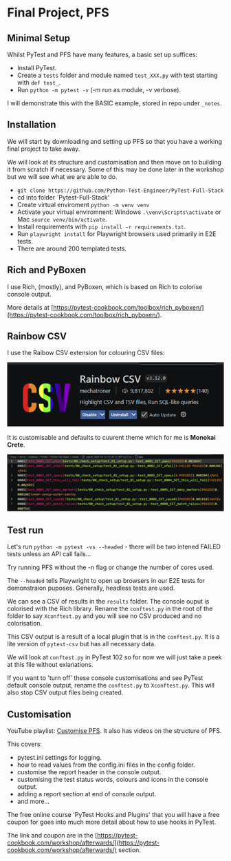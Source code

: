 # Final Project, PFS

## Minimal Setup
Whilst PyTest and PFS have many features, a basic set up suffices:

- Install PyTest.
- Create a `tests` folder and module named `test_XXX.py` with test starting with `def test_`.
- Run `python -m pytest -v` (-m run as module, -v verbose).

I will demonstrate this with the BASIC example, stored in repo under `_notes`.

## Installation

We will start by downloading and setting up PFS so that you have a working final project to take away.

We will look at its structure and customisation and then move on to building it from scratch if necessary. Some of this may be done later in the workshop but we will see what we are able to do.

- `git clone https://github.com/Python-Test-Engineer/PyTest-Full-Stack`
- cd into folder `Pytest-Full-Stack'
- Create virtual enviroment `python -m venv venv`
- Activate your virtual enviromnent: Windows `.\venv\Scripts\activate` or Mac `source venv/bin/activate`.
- Install requirements with `pip install -r requirements.txt`.
- Run `playwright install` for Playwright browsers used primarily in E2E tests.
- There are around 200 templated tests.

## Rich and PyBoxen

I use Rich, (mostly), and PyBoxen, which is based on Rich to colorise console output.

More details at [https://pytest-cookbook.com/toolbox/rich_pyboxen/](https://pytest-cookbook.com/toolbox/rich_pyboxen/).

## Rainbow CSV

I use the Raibow CSV extension for colouring CSV files:

![Rainbow CSV](../images/workshop/rainbow-csv-extension.png)

It is customisable and defaults to cuurent theme which for me is **Monokai Crete**.

![CSV](../images/workshop/csv-with-rainbow.png)

## Test run

Let's run `python -m pytest -vs --headed` - there will be two intened FAILED tests unless an API call fails...

Try running PFS without the -n flag or change the number of cores used.

The `--headed` tells Playwright to open up browsers in our E2E tests for demonstraion puposes. Generally, headless tests are used.

We can see a CSV of results in the `results` folder. The console ouput is colorised with the Rich library. Rename the `conftest.py` in the root of the folder to say `Xconftest.py` and you will see no CSV produced and no colorisation. 

This CSV output is a result of a local plugin that is in the `conftest.py`. It is a lite version of `pytest-csv` but has all necessary data.

We will look at `conftest.py` in PyTest 102 so for now we will just take a peek at this file without exlanations.

If you want to 'turn off' these console customisations and see PyTest default console output, rename the `conftest.py` to `Xconftest.py`. This will also stop CSV output files being created.

## Customisation

YouTube playlist: [Customise PFS](https://www.youtube.com/playlist?list=PLsszRSbzjyvlrB6V5dacW6G8YrD_iW7oy). It also has videos on the structure of PFS.

This covers:

- pytest.ini settings for logging.
- how to read values from the config.ini files in the config folder.
- customise the report header in the console output.
- customising the test status words, colours and icons in the console output.
- adding a report section at end of console output.
- and more...

The free online course 'PyTest Hooks and Plugins' that you will have a free coupon for goes into much more detail about how to use hooks in PyTest.

The link and coupon are in the [https://pytest-cookbook.com/workshop/afterwards/](https://pytest-cookbook.com/workshop/afterwards/) section.

<br>